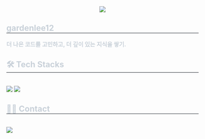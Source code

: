 <div align= "center">
    <img src="https://capsule-render.vercel.app/api?type=waving&color=0:a8e063,100:38ef0c&height=180&text=Into%20your%20Garden&animation=fadeIn&fontColor=ffeb96&fontSize=50" />
    </div>
    <div style="text-align: left;"> 
    <h2 style="border-bottom: 1px solid #21262d; color: #c9d1d9;"> gardenlee12 </h2>  
    <div style="font-weight: 700; font-size: 15px; text-align: left; color: #c9d1d9;"> 더 나은 코드를 고민하고, 더 깊이 있는 지식을 쌓기. </div> 
    </div>
    <div style="text-align: left;">
    <h2 style="border-bottom: 1px solid #21262d; color: #c9d1d9;"> 🛠️ Tech Stacks </h2> <br> 
    <div style="margin: ; text-align: left;" "text-align: left;"> <img src="https://img.shields.io/badge/C-A8B9CC?style=for-the-badge&logo=C&logoColor=white">
          <img src="https://img.shields.io/badge/C++-00599C?style=for-the-badge&logo=C%2B%2B&logoColor=white">
          </div>
    </div>
    <div style="text-align: left;">
    <h2 style="border-bottom: 1px solid #21262d; color: #c9d1d9;"> 🧑‍💻 Contact </h2> <br> 
    <div style="text-align: left;"> <a href=https://velog.io/@garden31201/posts> <img src="https://img.shields.io/badge/Velog-20C997?style=for-the-badge&logo=Velog&logoColor=white&link=https://velog.io/@garden31201/posts"> </a>
          </div>  <br> 
    <div style="text-align: left;">  </div> 
    </div>
    </div>
    
